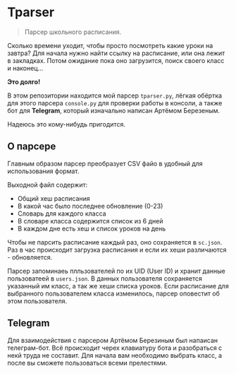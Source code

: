 # Tparser

> Парсер школьного расписания.

Сколько времени уходит, чтобы просто посмотреть какие уроки на завтра?
Для начала нужно найти ссылку на расписание, или она лежит в закладках.
Потом ожидание пока оно загрузится, поиск своего класс и наконец...

**Это долго!**

В этом репозитории находится мой парсер `tparser.py`,
лёгкая обёртка для этого парсера `console.py` для проверки работы в консоли,
а также бот для **Telegram**, который изначально написан Артёмом Березеным.

Надеюсь это кому-нибудь пригодится.


## О парсере

Главным образом парсер преобразует CSV файо в удобный для использования формат.

Выходной файл содержит:

- Общий хеш расписания
- В какой час было последнее обновление (0-23)
- Словарь для каждого класса
- В словаре класса содержится список из 6 дней
- В каждом дне есть хеш и список уроков на день

Чтобы не парсить расписание каждый раз, оно сохраняется в `sc.json`.
Раз в час происходит загрузка расписания и если их хеши различаются - обновляется.

Парсер запоминаеь плльзователей по их UID (User ID) и хранит данные пользоватеей в `users.json`.
В данных пользователя сохраняется указанный им класс, а так же хеши списка уроков.
Если расписание для выбранного пользователем класса изменилось, парсер оповестит об этом пользователя.


## Telegram

Для взаимодействия с парсером Артёмом Березиным был напаисан телеграм-бот.
Всё происходит черех клавиатуру бота и разобраться с некй труда не составит.
Для начала вам необходимо выбрать класс, а после вы сможете пользоваться всеми прелестями.
